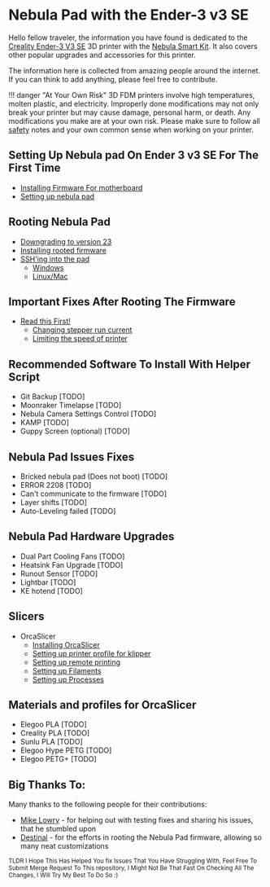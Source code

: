 # Nebula Pad with the Ender-3 v3 SE

Hello fellow traveler, the information you have found is dedicated to the [Creality Ender-3 V3 SE](https://store.creality.com/products/ender-3-v3-se-3d-printer) 3D printer with the [Nebula Smart Kit](https://www.creality.com/products/creality-nebula-smart-kit). It also covers other popular upgrades and accessories for this printer.

The information here is collected from amazing people around the internet. If you can think to add anything, please feel free to contribute.

!!! danger "At Your Own Risk"
    3D FDM printers involve high temperatures, molten plastic, and electricity. Improperly done modifications may not only break your printer but may cause damage, personal harm, or death. Any modifications you make are at your own risk. Please make sure to follow all [safety](safety.md) notes and your own common sense when working on your printer.

## Setting Up **Nebula pad** On **Ender 3 v3 SE** For The First Time
- [Installing Firmware For motherboard](setup-nebula-pad/index.md#installing-motherboard-firmware)
- [Setting up nebula pad](setup-nebula-pad/index.md#setting-up-nebula-pad)

## Rooting Nebula Pad
- [Downgrading to version 23](rooting/index.md#downgrading-to-version-11023)
- [Installing rooted firmware](rooting/index.md#installing-rooted-firmware)
- [SSH'ing into the pad](general/nebula-pad-ssh.md)
    - [Windows](general/nebula-pad-ssh.md#windows)
    - [Linux/Mac](general/nebula-pad-ssh.md#linuxmac)

## Important Fixes After Rooting The Firmware
- [Read this First!](rooting/fixes/index.md)
  - [Changing stepper run current](rooting/fixes/adjust-run-current.md)
  - [Limiting the speed of printer](rooting/fixes/limiting-speed.md)

## Recommended Software To Install With Helper Script
- Git Backup [TODO]
- Moonraker Timelapse [TODO]
- Nebula Camera Settings Control [TODO]
- KAMP [TODO]
- Guppy Screen (optional) [TODO]

## Nebula Pad Issues Fixes
- Bricked nebula pad (Does not boot) [TODO]
- ERROR 2208 [TODO]
- Can't communicate to the firmware [TODO]
- Layer shifts [TODO]
- Auto-Leveling failed [TODO]

## Nebula Pad Hardware Upgrades
- Dual Part Cooling Fans [TODO]
- Heatsink Fan Upgrade [TODO]
- Runout Sensor [TODO]
- Lightbar [TODO]
- KE hotend [TODO]

## Slicers
- OrcaSlicer
    - [Installing OrcaSlicer](orca-slicer/installing.md)
    - [Setting up printer profile for klipper](orca-slicer/setup/printer-profile.md)
    - [Setting up remote printing](orca-slicer/setup/remote-printing.md)
    - [Setting up Filaments](orca-slicer/setup/filament-profile.md)
    - [Setting up Processes](orca-slicer/setup/process-profile.md)

## Materials and profiles for OrcaSlicer
- Elegoo PLA [TODO]
- Creality PLA [TODO]
- Sunlu PLA [TODO]
- Elegoo Hype PETG [TODO]
- Elegoo PETG+ [TODO]

## Big Thanks To:
Many thanks to the following people for their contributions:
- [Mike Lowry](https://www.reddit.com/user/MikeLowry13/) - for helping out with testing fixes and sharing his issues, that he stumbled upon
- [Destinal](https://www.reddit.com/user/destinal/) - for the efforts in rooting the Nebula Pad firmware, allowing so many neat customizations

<small>TLDR I Hope This Has Helped You fix Issues That You Have Struggling With, Feel Free To Submit Merge Request To This repository, I Might Not Be That Fast On Checking All The Changes, I Will Try My Best To Do So :)</small>